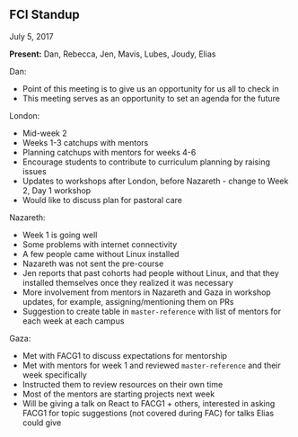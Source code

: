 ## FCI Standup 
July 5, 2017

**Present:** Dan, Rebecca, Jen, Mavis, Lubes, Joudy, Elias

Dan: 
- Point of this meeting is to give us an opportunity for us all to check in
- This meeting serves as an opportunity to set an agenda for the future

London: 
- Mid-week 2
- Weeks 1-3 catchups with mentors
- Planning catchups with mentors for weeks 4-6
- Encourage students to contribute to curriculum planning by raising issues 
- Updates to workshops after London, before Nazareth - change to Week 2, Day 1 workshop
- Would like to discuss plan for pastoral care

Nazareth:
- Week 1 is going well
- Some problems with internet connectivity
- A few people came without Linux installed
- Nazareth was not sent the pre-course
- Jen reports that past cohorts had people without Linux, and that they installed themselves once they realized it was necessary
- More involvement from mentors in Nazareth and Gaza in workshop updates, for example, assigning/mentioning them on PRs
- Suggestion to create table in `master-reference` with list of mentors for each week at each campus

Gaza:
- Met with FACG1 to discuss expectations for mentorship
- Met with mentors for week 1 and reviewed `master-reference` and their week specifically
- Instructed them to review resources on their own time
- Most of the mentors are starting projects next week
- Will be giving a talk on React to FACG1 + others, interested in asking FACG1 for topic suggestions (not covered during FAC) for talks Elias could give

